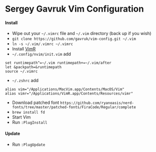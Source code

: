 # Sergey Gavruk Vim Configuration

#### Install
* Wipe out your `~/.vimrc` file and `~/.vim` directory (back up if you wish)
* `git clone https://github.com/gavruk/vim-config.git ~/.vim`
* `ln -s ~/.vim/.vimrc ~/.vimrc`
* Install [VimR](https://github.com/qvacua/vimr)
* `~/.config/nvim/init.vim` add
```
set runtimepath^=~/.vim runtimepath+=~/.vim/after
let &packpath=&runtimepath
source ~/.vimrc
```
* `~/.zshrc` add
```
alias vim="/Applications/MacVim.app/Contents/MacOS/Vim"
alias vimr="/Applications/VimR.app/Contents/Resources/vimr"
```
* Download patched font `https://github.com/ryanoasis/nerd-fonts/tree/master/patched-fonts/FiraCode/Regular/complete`
* `brew install fd`
* Start Vim
* Run `:PlugInstall`


#### Update
* Run `:PlugUpdate`
